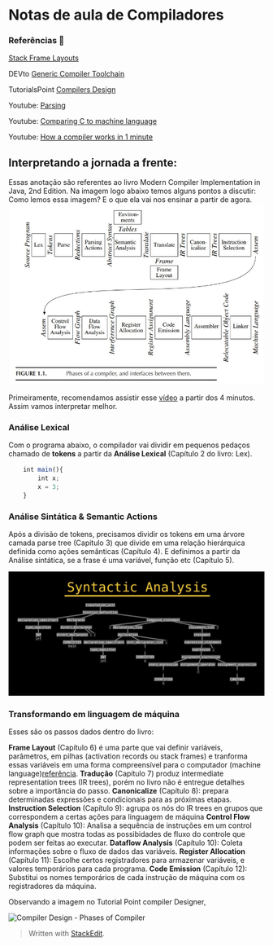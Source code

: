 ﻿# Notas de aula de Compiladores

### Referências 👀

[Stack Frame Layouts](http://shio2.k.hosei.ac.jp/ntro/)

DEVto [Generic Compiler Toolchain](https://dev.to/matthewchrobak/generic-compiler-toolchain-4ej7)

TutorialsPoint [Compilers Design](https://www.tutorialspoint.com/compiler_design/index.htm)

Youtube: [Parsing](https://youtu.be/r6vNthpQtSI)

Youtube: [Comparing C to machine language](https://youtu.be/yOyaJXpAYZQ)

Youtube: [How a compiler works in 1 minute](https://youtu.be/IhC7sdYe-Jg)

## Interpretando a jornada a frente:

Essas anotação são referentes ao livro Modern Compiler Implementation in Java, 2nd Edition. Na imagem logo abaixo temos alguns pontos a discutir: Como lemos essa imagem? E o que ela vai nos ensinar a partir de agora.
  ![Alt](https://raw.githubusercontent.com/NatSatie/StudyNotes/main/compilers/part_1/img/roadmap.jpg)

Primeiramente, recomendamos assistir esse [vídeo](https://youtu.be/QXjU9qTsYCc) a partir dos 4 minutos. Assim vamos interpretar melhor.

### Análise Lexical

Com o programa abaixo, o compilador vai dividir em pequenos pedaços chamado de **tokens** a partir da **Análise Lexical** (Capítulo 2 do livro: Lex). 

``` javascript
	int main(){
		int x;
		x = 3;
	}
```
### Análise Sintática & Semantic Actions

Após a divisão de tokens, precisamos dividir os tokens em uma árvore camada parse tree (Capítulo 3) que divide em uma relação hierárquica definida como ações semânticas (Capítulo 4). E definimos a partir da Análise sintática, se a frase é uma variável, função etc (Capítulo 5).

![parse tree ](https://raw.githubusercontent.com/NatSatie/StudyNotes/main/compilers/part_1/img/parse_tree.jpg)

### Transformando em linguagem de máquina

Esses são os passos dados dentro do livro:

**Frame Layout** (Capítulo 6) é uma parte que vai definir variáveis, parâmetros, em pilhas (activation records ou stack frames) e tranforma essas variáveis em uma forma compreensível para o computador (machine language)[referência](http://shio2.k.hosei.ac.jp/ntro/).
**Tradução** (Capítulo 7) produz intermediate representation trees (IR trees), porém no livro não é entregue detalhes sobre a importância do passo.
**Canonicalize** (Capítulo 8): prepara determinadas expressões e condicionais para as próximas etapas.
**Instruction Selection** (Capítulo 9): agrupa os nós do IR trees en grupos que correspondem a certas ações para linguagem de máquina
**Control Flow Analysis** (Capítulo 10): Analisa a sequência de instruções em um control flow graph que mostra todas as possibidades de fluxo do controle que podem ser feitas ao executar.
**Dataflow Analysis** (Capítulo 10): Coleta informações sobre o fluxo de dados das variáveis.
**Register Allocation** (Capítulo 11): Escolhe certos registradores para armazenar variáveis, e valores temporários para cada programa.
**Code Emission** (Capítulo 12): Substitui os nomes temporários de cada instrução de máquina com os registradores da máquina.

Observando a imagem no Tutorial Point compiler Designer, 

![Compiler Design - Phases of Compiler](https://www.tutorialspoint.com/compiler_design/images/compiler_phases.jpg)

> Written with [StackEdit](https://stackedit.io/).
